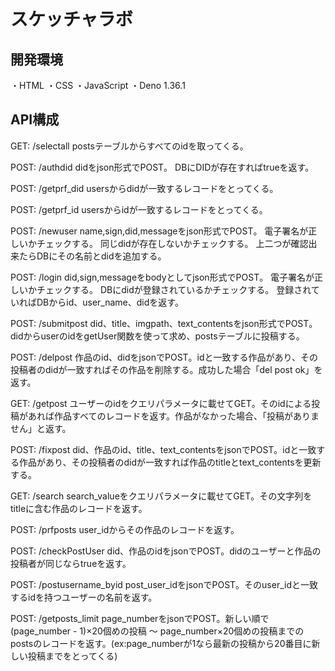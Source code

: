 # スケッチャラボ

## 開発環境
・HTML
・CSS
・JavaScript
・Deno 1.36.1

## API構成

GET: /selectall postsテーブルからすべてのidを取ってくる。

POST: /authdid didをjson形式でPOST。 DBにDIDが存在すればtrueを返す。

POST: /getprf_did usersからdidが一致するレコードをとってくる。

POST: /getprf_id usersからidが一致するレコードをとってくる。

POST: /newuser name,sign,did,messageをjson形式でPOST。
電子署名が正しいかチェックする。 同じdidが存在しないかチェックする。
上二つが確認出来たらDBにその名前とdidを追加する。

POST: /login did,sign,messageをbodyとしてjson形式でPOST。
電子署名が正しいかチェックする。 DBにdidが登録されているかチェックする。
登録されていればDBからid、user_name、didを返す。

POST: /submitpost
did、title、imgpath、text_contentsをjson形式でPOST。didからuserのidをgetUser関数を使って求め、postsテーブルに投稿する。

POST: /delpost
作品のid、didをjsonでPOST。idと一致する作品があり、その投稿者のdidが一致すればその作品を削除する。成功した場合「del
post ok」を返す。

GET: /getpost
ユーザーのidをクエリパラメータに載せてGET。そのidによる投稿があれば作品すべてのレコードを返す。作品がなかった場合、「投稿がありません」と返す。

POST: /fixpost
did、作品のid、title、text_contentsをjsonでPOST。idと一致する作品があり、その投稿者のdidが一致すれば作品のtitleとtext_contentsを更新する。

GET: /search
search_valueをクエリパラメータに載せてGET。その文字列をtitleに含む作品のレコードを返す。

POST: /prfposts user_idからその作品のレコードを返す。

POST: /checkPostUser
did、作品のidをjsonでPOST。didのユーザーと作品の投稿者が同じならtrueを返す。

POST: /postusername_byid
post_user_idをjsonでPOST。そのuser_idと一致するidを持つユーザーの名前を返す。

POST: /getposts_limit page_numberをjsonでPOST。新しい順で(page_number -
1)×20個めの投稿 ～
page_number×20個めの投稿までのpostsのレコードを返す。(ex:page_numberが1なら最新の投稿から20番目に新しい投稿までをとってくる)
